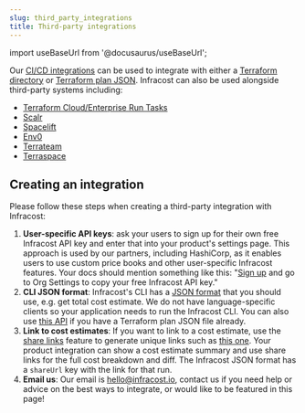 ```yaml
---
slug: third_party_integrations
title: Third-party integrations
---
```


import useBaseUrl from '@docusaurus/useBaseUrl';

Our [CI/CD integrations](/docs/integrations/cicd/) can be used to integrate with either a [Terraform directory](/docs/features/cli_commands/#option-1-terraform-directory) or [Terraform plan JSON](/docs/features/cli_commands/#option-2-terraform-plan-json). Infracost can also be used alongside third-party systems including:
- [Terraform Cloud/Enterprise Run Tasks](/docs/integrations/terraform_cloud_enterprise/)
- [Scalr](https://docs.scalr.com/en/latest/cost_estimate.html)
- [Spacelift](https://docs.spacelift.io/vendors/terraform/infracost)
- [Env0](https://docs.env0.com/docs/cost-monitoring#cost-estimation)
- [Terrateam](https://docs.terrateam.io/integrations/infracost)
- [Terraspace](https://terraspace.cloud/docs/cloud/cost-estimation)

## Creating an integration

Please follow these steps when creating a third-party integration with Infracost:
1. **User-specific API keys**: ask your users to sign up for their own free Infracost API key and enter that into your product's settings page. This approach is used by our partners, including HashiCorp, as it enables users to use custom price books and other user-specific Infracost features. Your docs should mention something like this: "[Sign up](https://dashboard.infracost.io) and go to Org Settings to copy your free Infracost API key."
2. **CLI JSON format**: Infracost's CLI has a [JSON format](/docs/features/cli_commands/#examples) that you should use, e.g. get total cost estimate. We do not have language-specific clients so your application needs to run the Infracost CLI. You can also use [this API](/docs/integrations/infracost_api/) if you have a Terraform plan JSON file already.
3. **Link to cost estimates**: If you want to link to a cost estimate, use the [share links](/docs/features/share_links/) feature to generate unique links such as [this one](https://dashboard.infracost.io/share/p7696wnyb4zmdvpr2k4x0nwq7p8pd2tz). Your product integration can show a cost estimate summary and use share links for the full cost breakdown and diff. The Infracost JSON format has a `shareUrl` key with the link for that run.
4. **Email us**: Our email is [hello@infracost.io](mailto:hello@infracost.io), contact us if you need help or advice on the best ways to integrate, or would like to be featured in this page!
